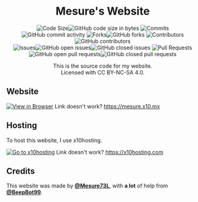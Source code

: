 <h1 align="center">Mesure's Website</h1>

<p align="center"><img src="https://img.shields.io/badge/Code%20Size-gray?style=for-the-badge" alt="Code Size"><img src="https://img.shields.io/github/languages/code-size/mesure73l/mesures-website?style=for-the-badge&amp;label=&amp;color=blue" alt="GitHub code size in bytes">
<img src="https://img.shields.io/badge/Commits-gray?style=for-the-badge" alt="Commits"><img src="https://img.shields.io/github/commit-activity/t/mesure73l/mesures-website?style=for-the-badge&amp;label=&amp;color=blue" alt="GitHub commit activity">
<img src="https://img.shields.io/badge/Forks-gray?style=for-the-badge" alt="Forks"><img src="https://img.shields.io/github/forks/mesure73l/mesures-website?style=for-the-badge&amp;label=&amp;color=blue" alt="GitHub forks">
<img src="https://img.shields.io/badge/Contributors-gray?style=for-the-badge" alt="Contributors"><img src="https://img.shields.io/github/contributors/mesure73l/mesures-website?style=for-the-badge&amp;label=&amp;color=blue" alt="GitHub contributors"><br>
<img src="https://img.shields.io/badge/Issues-gray?style=for-the-badge" alt="Issues"><img src="https://img.shields.io/github/issues/mesure73l/mesures-website?style=for-the-badge&amp;label=&amp;color=orange" alt="GitHub open issues"><img src="https://img.shields.io/github/issues-closed/mesure73l/mesures-website?style=for-the-badge&amp;label=&amp;color=orange" alt="GitHub closed issues">
<img src="https://img.shields.io/badge/Pull%20Requests-gray?style=for-the-badge" alt="Pull Requests"><img src="https://img.shields.io/github/issues-pr/mesure73l/mesures-website?style=for-the-badge&amp;label=&amp;color=red" alt="GitHub open pull requests"><img src="https://img.shields.io/github/issues-pr-closed/mesure73l/mesures-website?style=for-the-badge&amp;label=&amp;color=red" alt="GitHub closed pull requests">




<p align="center">This is the source code for my website.<br>
Licensed with CC BY-NC-SA 4.0.</p>

## Website

[![View in Browser](https://github.com/Mesure73L/Mesures-Website/assets/115181664/b59a70c1-d8f6-44ca-9bd7-d6ba508d517a)](https://mesure.x10.mx/)
Link doesn't work? <https://mesure.x10.mx>

## Hosting

To host this website, I use x10hosting.

[![Go to x10hosting](https://github.com/Mesure73L/Mesures-Website/assets/115181664/ce7312be-77f1-4e1a-83cb-51fa31c10edd)](https://x10hosting.com)
Link doesn't work? <https://x10hosting.com>

## Credits

This website was made by **[@Mesure73L](https://github.com/Mesure73L)**, with **a lot** of help from **[@BeepBot99](https://github.com/BeepBot99)**.
